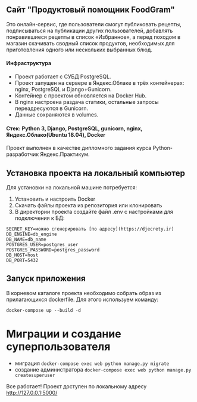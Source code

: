 ## Сайт "Продуктовый помощник FoodGram"

Это онлайн-сервис, где пользователи смогут публиковать рецепты, подписываться на публикации других пользователей, добавлять понравившиеся рецепты в список «Избранное», а перед походом в магазин скачивать сводный список продуктов, необходимых для приготовления одного или нескольких выбранных блюд.

#### Инфраструктура
* Проект работает с СУБД PostgreSQL.
* Проект запущен на сервере в Яндекс.Облаке в трёх контейнерах: nginx, PostgreSQL и Django+Gunicorn.
* Контейнер с проектом обновляется на Docker Hub.
* В nginx настроена раздача статики, остальные запросы переадресуются в Gunicorn.
* Данные сохраняются в volumes.

#### Стек: Python 3, Django, PostgreSQL, gunicorn, nginx, Яндекс.Облако(Ubuntu 18.04), Docker

Проект выполнен в качестве дипломного задания курса Python-разработчик Яндекс.Практикум.  

## Установка проекта на локальный компьютер
Для установки на локальной машине потребуется:
1. Установить и настроить Docker
2. Скачать файлы проекта из репозитория или клонировать
3. В директории проекта создайте файл .env с настройками для подключения к БД:
```
SECRET_KEY=можно сгенерировать [по адресу](https://djecrety.ir)
DB_ENGINE=db_engine
DB_NAME=db_name
POSTGRES_USER=postgres_user
POSTGRES_PASSWORD=postgres_password
DB_HOST=host
DB_PORT=5432
```

## Запуск приложения
В корневом каталоге проекта необходимо собрать образ из прилагающихся dockerfile. Для этого используем команду:
````
docker-compose up --build -d
````
# Миграции и создание суперпользователя
 - миграция `docker-compose exec web python manage.py migrate`
 - создание администратора `docker-compose exec web python manage.py createsuperuser`


Все работает! Проект доступен по локальному адресу http://127.0.0.1:5000/